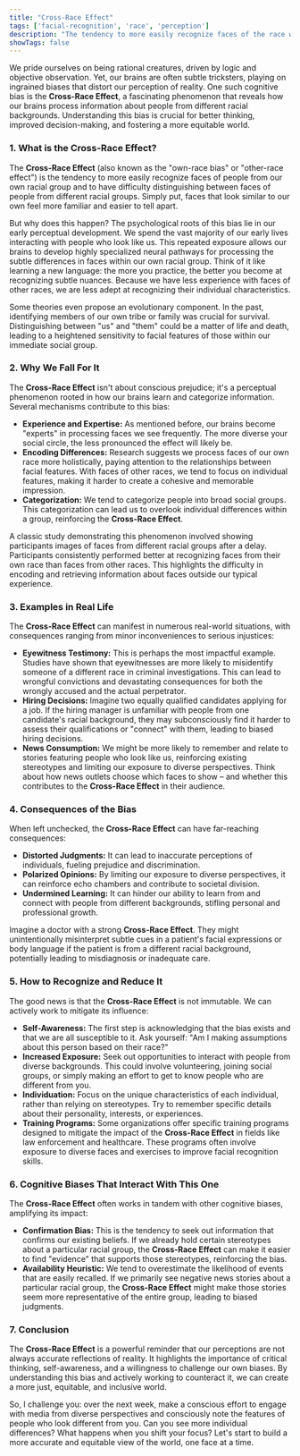 ```yaml
---
title: "Cross-Race Effect"
tags: ['facial-recognition', 'race', 'perception']
description: "The tendency to more easily recognize faces of the race with which one is most familiar."
showTags: false
---
```



We pride ourselves on being rational creatures, driven by logic and objective observation. Yet, our brains are often subtle tricksters, playing on ingrained biases that distort our perception of reality. One such cognitive bias is the **Cross-Race Effect**, a fascinating phenomenon that reveals how our brains process information about people from different racial backgrounds. Understanding this bias is crucial for better thinking, improved decision-making, and fostering a more equitable world.

### 1. What is the Cross-Race Effect?

The **Cross-Race Effect** (also known as the "own-race bias" or "other-race effect") is the tendency to more easily recognize faces of people from our own racial group and to have difficulty distinguishing between faces of people from different racial groups. Simply put, faces that look similar to our own feel more familiar and easier to tell apart.

But why does this happen? The psychological roots of this bias lie in our early perceptual development. We spend the vast majority of our early lives interacting with people who look like us. This repeated exposure allows our brains to develop highly specialized neural pathways for processing the subtle differences in faces within our own racial group. Think of it like learning a new language: the more you practice, the better you become at recognizing subtle nuances. Because we have less experience with faces of other races, we are less adept at recognizing their individual characteristics.

Some theories even propose an evolutionary component. In the past, identifying members of our own tribe or family was crucial for survival. Distinguishing between "us" and "them" could be a matter of life and death, leading to a heightened sensitivity to facial features of those within our immediate social group.

### 2. Why We Fall For It

The **Cross-Race Effect** isn't about conscious prejudice; it's a perceptual phenomenon rooted in how our brains learn and categorize information. Several mechanisms contribute to this bias:

*   **Experience and Expertise:** As mentioned before, our brains become "experts" in processing faces we see frequently. The more diverse your social circle, the less pronounced the effect will likely be.
*   **Encoding Differences:** Research suggests we process faces of our own race more holistically, paying attention to the relationships between facial features. With faces of other races, we tend to focus on individual features, making it harder to create a cohesive and memorable impression.
*   **Categorization:** We tend to categorize people into broad social groups. This categorization can lead us to overlook individual differences within a group, reinforcing the **Cross-Race Effect**.

A classic study demonstrating this phenomenon involved showing participants images of faces from different racial groups after a delay. Participants consistently performed better at recognizing faces from their own race than faces from other races. This highlights the difficulty in encoding and retrieving information about faces outside our typical experience.

### 3. Examples in Real Life

The **Cross-Race Effect** can manifest in numerous real-world situations, with consequences ranging from minor inconveniences to serious injustices:

*   **Eyewitness Testimony:** This is perhaps the most impactful example. Studies have shown that eyewitnesses are more likely to misidentify someone of a different race in criminal investigations. This can lead to wrongful convictions and devastating consequences for both the wrongly accused and the actual perpetrator.
*   **Hiring Decisions:** Imagine two equally qualified candidates applying for a job. If the hiring manager is unfamiliar with people from one candidate's racial background, they may subconsciously find it harder to assess their qualifications or "connect" with them, leading to biased hiring decisions.
*   **News Consumption:** We might be more likely to remember and relate to stories featuring people who look like us, reinforcing existing stereotypes and limiting our exposure to diverse perspectives. Think about how news outlets choose which faces to show – and whether this contributes to the **Cross-Race Effect** in their audience.

### 4. Consequences of the Bias

When left unchecked, the **Cross-Race Effect** can have far-reaching consequences:

*   **Distorted Judgments:** It can lead to inaccurate perceptions of individuals, fueling prejudice and discrimination.
*   **Polarized Opinions:** By limiting our exposure to diverse perspectives, it can reinforce echo chambers and contribute to societal division.
*   **Undermined Learning:** It can hinder our ability to learn from and connect with people from different backgrounds, stifling personal and professional growth.

Imagine a doctor with a strong **Cross-Race Effect**. They might unintentionally misinterpret subtle cues in a patient's facial expressions or body language if the patient is from a different racial background, potentially leading to misdiagnosis or inadequate care.

### 5. How to Recognize and Reduce It

The good news is that the **Cross-Race Effect** is not immutable. We can actively work to mitigate its influence:

*   **Self-Awareness:** The first step is acknowledging that the bias exists and that we are all susceptible to it. Ask yourself: "Am I making assumptions about this person based on their race?"
*   **Increased Exposure:** Seek out opportunities to interact with people from diverse backgrounds. This could involve volunteering, joining social groups, or simply making an effort to get to know people who are different from you.
*   **Individuation:** Focus on the unique characteristics of each individual, rather than relying on stereotypes. Try to remember specific details about their personality, interests, or experiences.
*   **Training Programs:** Some organizations offer specific training programs designed to mitigate the impact of the **Cross-Race Effect** in fields like law enforcement and healthcare. These programs often involve exposure to diverse faces and exercises to improve facial recognition skills.

### 6. Cognitive Biases That Interact With This One

The **Cross-Race Effect** often works in tandem with other cognitive biases, amplifying its impact:

*   **Confirmation Bias:** This is the tendency to seek out information that confirms our existing beliefs. If we already hold certain stereotypes about a particular racial group, the **Cross-Race Effect** can make it easier to find "evidence" that supports those stereotypes, reinforcing the bias.
*   **Availability Heuristic:** We tend to overestimate the likelihood of events that are easily recalled. If we primarily see negative news stories about a particular racial group, the **Cross-Race Effect** might make those stories seem more representative of the entire group, leading to biased judgments.

### 7. Conclusion

The **Cross-Race Effect** is a powerful reminder that our perceptions are not always accurate reflections of reality. It highlights the importance of critical thinking, self-awareness, and a willingness to challenge our own biases. By understanding this bias and actively working to counteract it, we can create a more just, equitable, and inclusive world.

So, I challenge you: over the next week, make a conscious effort to engage with media from diverse perspectives and consciously note the features of people who look different from you. Can you see more individual differences? What happens when you shift your focus? Let's start to build a more accurate and equitable view of the world, one face at a time.

